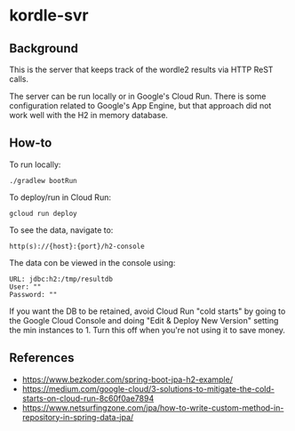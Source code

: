 # kordle-svr

## Background
This is the server that keeps track of the wordle2 results via HTTP ReST calls.

The server can be run locally or in Google's Cloud Run.  There is some configuration related to Google's App Engine, but that approach did not work well with the H2 in memory database.

## How-to

To run locally:
```
./gradlew bootRun
```

To deploy/run in Cloud Run:
```
gcloud run deploy
```

To see the data, navigate to:
```
http(s)://{host}:{port}/h2-console
```

The data con be viewed in the console using:
```
URL: jdbc:h2:/tmp/resultdb
User: ""
Password: ""
```

If you want the DB to be retained, avoid Cloud Run "cold starts" by going to the Google Cloud Console and doing "Edit & Deploy New Version" setting the min instances to 1. Turn this off when you're not using it to save money.

## References
- https://www.bezkoder.com/spring-boot-jpa-h2-example/
- https://medium.com/google-cloud/3-solutions-to-mitigate-the-cold-starts-on-cloud-run-8c60f0ae7894
- https://www.netsurfingzone.com/jpa/how-to-write-custom-method-in-repository-in-spring-data-jpa/

